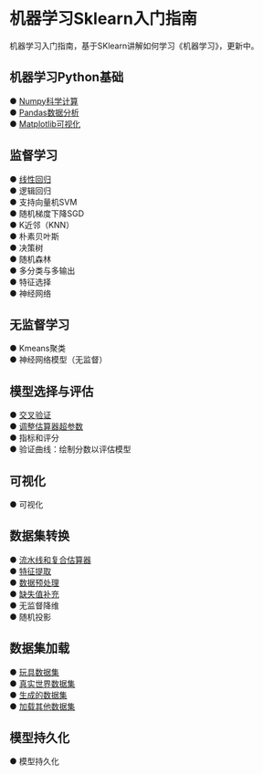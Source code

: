 # 机器学习Sklearn入门指南
机器学习入门指南，基于SKlearn讲解如何学习《机器学习》，更新中。 

## 机器学习Python基础  
●  [Numpy科学计算](https://github.com/solidglue/Machine_Learning_Sklearn_Examples/blob/master/00_Python_basics/00_01_Numpy_basic.ipynb)  
●  [Pandas数据分析](https://github.com/solidglue/Machine_Learning_Sklearn_Examples/blob/master/00_Python_basics/00_02_Pandas_basic.ipynb)  
●  [Matplotlib可视化](https://github.com/solidglue/Machine_Learning_Sklearn_Examples/blob/master/00_Python_basics/00_03_Matplotlib_basic.ipynb)    

## 监督学习
●  [线性回归](https://github.com/solidglue/Machine_Learning_Sklearn_Jupyter_Demo/blob/master/01_Supervised_learning/01_01_Linear_regression.ipynb)  
●  逻辑回归  
●  支持向量机SVM   
●  随机梯度下降SGD  
●  K近邻（KNN）  
●  朴素贝叶斯  
●  决策树  
●  随机森林  
●  多分类与多输出  
●  特征选择  
●  神经网络  

## 无监督学习
●  Kmeans聚类  
●  神经网络模型（无监督）  

## 模型选择与评估
●  [交叉验证](https://github.com/solidglue/Machine_Learning_Sklearn_Examples/blob/master/03_Model_selection_and_evaluation/03_01_Cross_validation.ipynb)  
●  [调整估算器超参数](https://github.com/solidglue/Machine_Learning_Sklearn_Examples/blob/master/03_Model_selection_and_evaluation/03_02_hyper_parameters_estimator.ipynb)  
●  指标和评分  
●  验证曲线：绘制分数以评估模型  

## 可视化
●  可视化  

## 数据集转换
●  [流水线和复合估算器](https://github.com/solidglue/Machine_Learning_Sklearn_Examples/blob/master/05_Dataset_transformations/05_01_Pipelines_and_composite_estimators.ipynb)  
●  [特征提取](https://github.com/solidglue/Machine_Learning_Sklearn_Examples/blob/master/05_Dataset_transformations/05_02_Feature_extraction.ipynb)  
●  [数据预处理](https://github.com/solidglue/Machine_Learning_Sklearn_Examples/blob/master/05_Dataset_transformations/05_03_Preprocessing_data.ipynb)  
●  [缺失值补充](https://github.com/solidglue/Machine_Learning_Sklearn_Examples/blob/master/05_Dataset_transformations/05_04_Imputation_of_missing_values.ipynb)  
●  无监督降维  
●  随机投影  

## 数据集加载
●  [玩具数据集](https://github.com/solidglue/Machine_Learning_Sklearn_Examples/blob/master/06_Dataset_loading/06_01_Toy_datasets.ipynb)  
●  [真实世界数据集](https://github.com/solidglue/Machine_Learning_Sklearn_Examples/blob/master/06_Dataset_loading/06_02_Real_world_datasets.ipynb)  
●  [生成的数据集](https://github.com/solidglue/Machine_Learning_Sklearn_Examples/blob/master/06_Dataset_loading/06_03_Generated%20datasets.ipynb)  
●  [加载其他数据集](https://github.com/solidglue/Machine_Learning_Sklearn_Examples/blob/master/06_Dataset_loading/06_04_load_files.ipynb)  


## 模型持久化
●  模型持久化  

